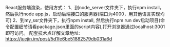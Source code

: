   React服务端渲染，使用方式：
  1、到node_server文件夹下，执行npm install，然后执行node app.js，启动后端接口的服务器(端口为4000，用其他语言实现均可)
  2、到my_ssr文件夹下，执行npm install, 然后执行npm run dev启动项目(命令配置细节请看package.json里面的script内容),打开浏览器通过localhost:3001即可访问。
  配套技术点详解文章地址:
  https://juejin.im/post/5d1fe6be51882579db031a6d
